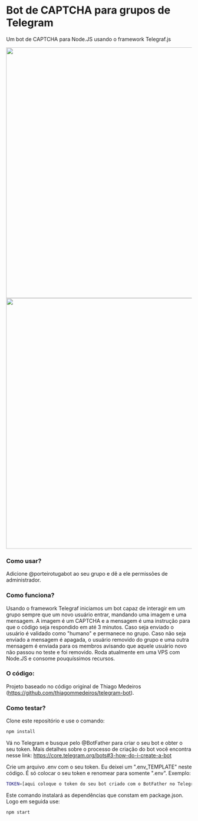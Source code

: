 # Bot de CAPTCHA para grupos de Telegram

Um bot de CAPTCHA para Node.JS usando o framework Telegraf.js

<img src="https://tomipasin.com/captcha/Exemplo1.png" style="width: 680px"/>
</hr>
<img src="https://tomipasin.com/captcha/Exemplo2.png" style="width: 680px"/>

### Como usar?
Adicione @porteirotugabot ao seu grupo e dê a ele permissões de administrador.

### Como funciona?
Usando o framework Telegraf iniciamos um bot capaz de interagir em um grupo
sempre que um novo usuário entrar, mandando uma imagem e uma mensagem.
A imagem é um CAPTCHA e a mensagem é uma instrução para que o código seja respondido em até 3 minutos. 
Caso seja enviado o usuário é validado como "humano" e permanece no grupo.
Caso não seja enviado a mensagem é apagada, o usuário removido do grupo e uma outra mensagem é enviada para os membros avisando que aquele usuário novo não passou no teste e foi removido.
Roda atualmente em uma VPS com Node.JS e consome pouquíssimos recursos. 


### O código:
Projeto baseado no código original de Thiago Medeiros (https://github.com/thiagommedeiros/telegram-bot).

### Como testar?
Clone este repositório e use o comando:
```sh
npm install
```
Vá no Telegram e busque pelo @BotFather para criar o seu bot e obter o seu token.
Mais detalhes sobre o processo de criação do bot você encontra nesse link: <a>https://core.telegram.org/bots#3-how-do-i-create-a-bot</a>

Crie um arquivo .env com o seu token. Eu deixei um ".env_TEMPLATE" neste código. 
É só colocar o seu token e renomear para somente ".env".
Exemplo:

```sh
TOKEN=[aqui coloque o token do seu bot criado com o BotFather no Telegram]
```


Este comando instalará as dependências que constam em package.json.
Logo em seguida use:

```sh
npm start
```







